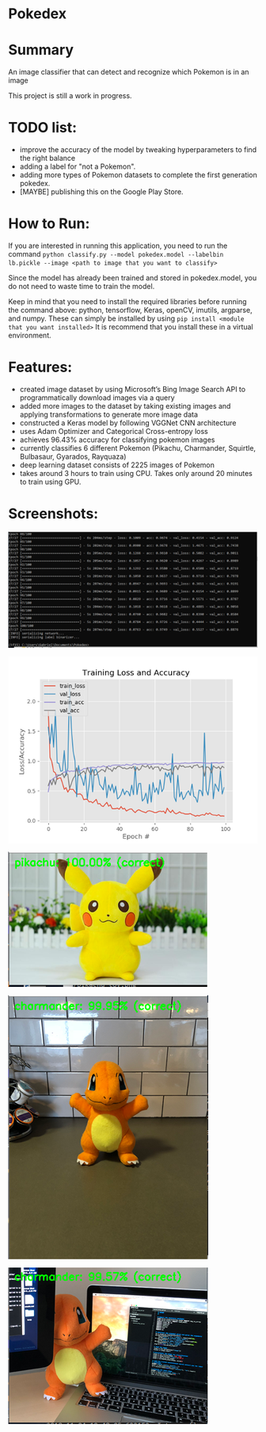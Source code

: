 # Pokedex

# Summary
An image classifier that can detect and recognize which Pokemon is in an image

This project is still a work in progress.

# TODO list:
- improve the accuracy of the model by tweaking hyperparameters to find the right balance
- adding a label for "not a Pokemon". 
- adding more types of Pokemon datasets to complete the first generation pokedex. 
- [MAYBE] publishing this on the Google Play Store.

# How to Run:
If you are interested in running this application, you need to run the command 
`python classify.py --model pokedex.model --labelbin lb.pickle --image <path to image that you want to classify>`

Since the model has already been trained and stored in pokedex.model, you do not need to waste time to train the model.

Keep in mind that you need to install the required libraries before running the command above: python, tensorflow, Keras, openCV, imutils, argparse, and numpy. These can simply be installed by using `pip install <module that you want installed>`
It is recommend that you install these in a virtual environment.

# Features:
- created image dataset by using Microsoft’s Bing Image Search API to programmatically download images via a query
- added more images to the dataset by taking existing images and applying transformations to generate more image data
- constructed a Keras model by following VGGNet CNN architecture
- uses Adam Optimizer and Categorical Cross-entropy loss
- achieves 96.43% accuracy for classifying pokemon images
- currently classifies 6 different Pokemon (Pikachu, Charmander, Squirtle, Bulbasaur, Gyarados, Rayquaza)
- deep learning dataset consists of 2225 images of Pokemon
- takes around 3 hours to train using CPU. Takes only around 20 minutes to train using GPU.

# Screenshots:
![Alt text](/screenshots/train.PNG)

![Alt text](/screenshots/plot.png)

![Alt text](/screenshots/pikachu.PNG)

![Alt text](/screenshots/charmander.PNG)

![Alt text](/screenshots/charmander2.PNG)
